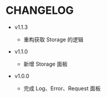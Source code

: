 # CHANGELOG

- v1.1.3

  - 重构获取 Storage 的逻辑

- v1.1.0

  - 新增 Storage 面板

- v1.0.0

  - 完成 Log、Error、Request 面板
